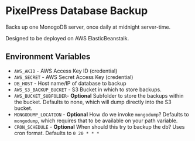 PixelPress Database Backup
==========================

Backs up one MonogoDB server, once daily at midnight server-time.

Designed to be deployed on AWS ElasticBeanstalk.

## Environment Variables

- `AWS_AKID` - AWS Access Key ID (credential)
- `AWS_SECRET` - AWS Secret Access Key (credential)
- `DB_HOST` - Host name/IP of database to backup
- `AWS_S3_BACKUP_BUCKET` - S3 Bucket in which to store backups.
- `AWS_BUCKET_SUBFOLDER`- **Optional** Subfolder to store the backups within the bucket. Defaults to none, which will dump directly into the S3 bucket.
- `MONGODUMP_LOCATION` - **Optional** How do we invoke `mongodump`? Defaults to `mongodump`, which requires that to be available on your path variable.
- `CRON_SCHEDULE` - **Optional** When should this try to backup the db? Uses cron format. Defaults to `0 20 * * *`
